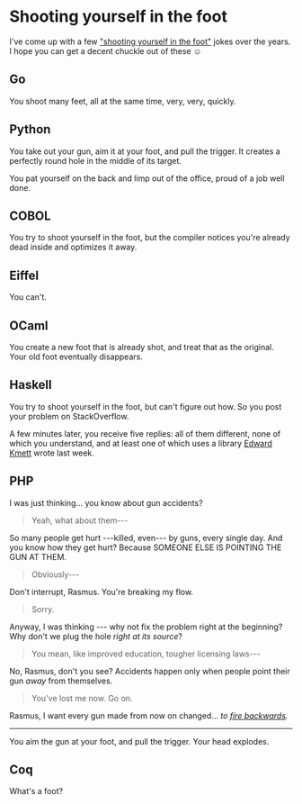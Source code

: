 # Shooting yourself in the foot

I've come up with a few ["shooting yourself in the foot"][m5p] jokes over the years. I hope you can get a decent chuckle out of these ☺

[m5p]: http://m5p.com/~pravn/foot.html


Go
--

You shoot many feet, all at the same time, very, very, quickly.


Python
------

You take out your gun, aim it at your foot, and pull the trigger. It creates a perfectly round hole in the middle of its target.

You pat yourself on the back and limp out of the office, proud of a job well done.


COBOL
-----

You try to shoot yourself in the foot, but the compiler notices you're already dead inside and optimizes it away.


Eiffel
------

You can't.


OCaml
-----

You create a new foot that is already shot, and treat that as the original. Your old foot eventually disappears.


Haskell
-------

You try to shoot yourself in the foot, but can't figure out how. So you post your problem on StackOverflow.

A few minutes later, you receive five replies: all of them different, none of which you understand, and at least one of which uses a library [Edward Kmett][] wrote last week.

[Edward Kmett]: https://cokmett.github.io/cokmett/


PHP
---

I was just thinking... you know about gun accidents?

> Yeah, what about them---

So many people get hurt ---killed, even--- by guns, every single day. And you know how they get hurt? Because SOMEONE ELSE IS POINTING THE GUN AT THEM.

> Obviously---

Don't interrupt, Rasmus. You're breaking my flow.

> Sorry.

Anyway, I was thinking --- why not fix the problem right at the beginning? Why don't we plug the hole *right at its source*?

> You mean, like improved education, tougher licensing laws---

No, Rasmus, don't you see? Accidents happen only when people point their gun *away* from themselves.

> You've lost me now. Go on.

Rasmus, I want every gun made from now on changed... *to [fire backwards][lolphp].*

---

You aim the gun at your foot, and pull the trigger. Your head explodes.

[lolphp]: https://en.wikipedia.org/wiki/Magic_quotes


Coq
---

What's a foot?
